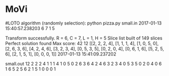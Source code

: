 # MoVi
#LOTO algorithm (randomly selection):
python pizza.py small.in 
2017-01-13 15:40:57.238203
6 7 1 5

Transform successfully. R = 6, C = 7, L = 1, H = 5
Slice list built of 149 slices
Perfect solution found
Max score: 42
12
[[2, 2, 2, 4], [1, 1, 1, 4], [1, 0, 5, 0], [2, 6, 3, 6], [4, 2, 4, 6], [3, 2, 3, 4], [0, 5, 3, 5], [0, 2, 0, 4], [0, 6, 1, 6], [5, 2, 5, 6], [2, 1, 5, 1], [0, 0, 0, 1]]
2017-01-13 15:41:09.237202

small.out
12
2 2 2 4
1 1 1 4
1 0 5 0
2 6 3 6
4 2 4 6
3 2 3 4
0 5 3 5
0 2 0 4
0 6 1 6
5 2 5 6
2 1 5 1
0 0 0 1
